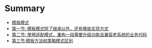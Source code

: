 # Summary

* [模版模式](README.md)
* [第一节: 模板模式除了继承以外，还有哪些实现方式](template/实现方式.md)
* [第二节: 使用适配模式，重构一段需要升级功能且兼容老系统的业务代码](template/code.md)
* [第三节:模板方法和策略模式区别](../strategy/strategy/模板方法和策略模式区别.md)

